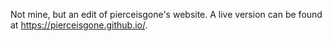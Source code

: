 Not mine, but an edit of pierceisgone's website. A live version can be found at https://pierceisgone.github.io/.
